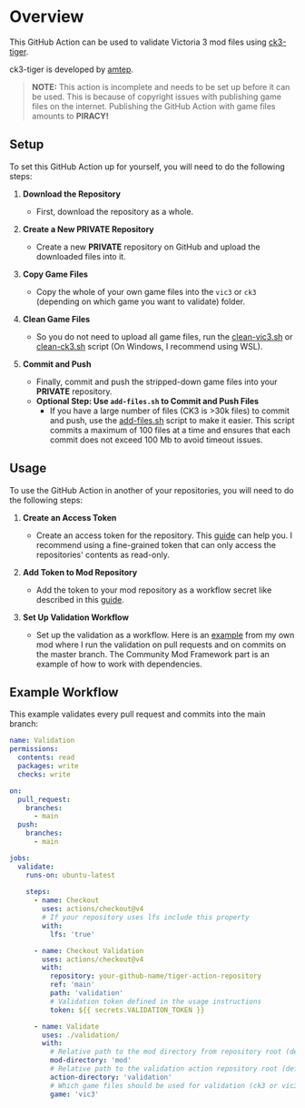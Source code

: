 # Overview

This GitHub Action can be used to validate Victoria 3 mod files using [ck3-tiger](https://github.com/amtep/ck3-tiger).

ck3-tiger is developed by [amtep](https://github.com/amtep).

> **NOTE:** This action is incomplete and needs to be set up before it can be used. This is because of copyright issues with publishing game files on the internet. Publishing the GitHub Action with game files amounts to **PIRACY!**

## Setup

To set this GitHub Action up for yourself, you will need to do the following steps:

1. **Download the Repository**
   - First, download the repository as a whole.
  
2. **Create a New PRIVATE Repository**
   - Create a new **PRIVATE** repository on GitHub and upload the downloaded files into it.
  
3. **Copy Game Files**
   - Copy the whole of your own game files into the `vic3` or `ck3` (depending on which game you want to validate) folder.
  
4. **Clean Game Files**
   - So you do not need to upload all game files, run the [clean-vic3.sh](clean-vic3.sh) or [clean-ck3.sh](clean-ck3.sh) script (On Windows, I recommend using WSL).
  
5. **Commit and Push**
   - Finally, commit and push the stripped-down game files into your **PRIVATE** repository.
   - **Optional Step: Use `add-files.sh` to Commit and Push Files**
     - If you have a large number of files (CK3 is >30k files) to commit and push, use the [add-files.sh](add-files.sh) script to make it easier. This script commits a maximum of 100 files at a time and ensures that each commit does not exceed 100 Mb to avoid timeout issues.

## Usage

To use the GitHub Action in another of your repositories, you will need to do the following steps:

1. **Create an Access Token**
   - Create an access token for the repository. This [guide](https://docs.github.com/en/authentication/keeping-your-account-and-data-secure/managing-your-personal-access-tokens) can help you. I recommend using a fine-grained token that can only access the repositories' contents as read-only.
  
2. **Add Token to Mod Repository**
   - Add the token to your mod repository as a workflow secret like described in this [guide](https://docs.github.com/en/actions/security-for-github-actions/security-guides/using-secrets-in-github-actions).

3. **Set Up Validation Workflow**
   - Set up the validation as a workflow. Here is an [example](https://github.com/kaiser-chris/gate-mod/blob/master/.github/workflows/validate.yml) from my own mod where I run the validation on pull requests and on commits on the master branch. The Community Mod Framework part is an example of how to work with dependencies.

## Example Workflow

This example validates every pull request and commits into the main branch:

```yaml
name: Validation
permissions:
  contents: read
  packages: write
  checks: write

on:
  pull_request:
    branches:
      - main
  push:
    branches:
      - main

jobs:
  validate:
    runs-on: ubuntu-latest
    
    steps:
      - name: Checkout
        uses: actions/checkout@v4
        # If your repository uses lfs include this property
        with:
          lfs: 'true'

      - name: Checkout Validation
        uses: actions/checkout@v4
        with:
          repository: your-github-name/tiger-action-repository
          ref: 'main'
          path: 'validation'
          # Validation token defined in the usage instructions
          token: ${{ secrets.VALIDATION_TOKEN }}

      - name: Validate
        uses: ./validation/
        with:
          # Relative path to the mod directory from repository root (defaults to repository root directory)
          mod-directory: 'mod'
          # Relative path to the validation action repository root (defaults to repository root directory)
          action-directory: 'validation'
          # Which game files should be used for validation (ck3 or vic3 but defaults to vic3) 
          game: 'vic3'
```